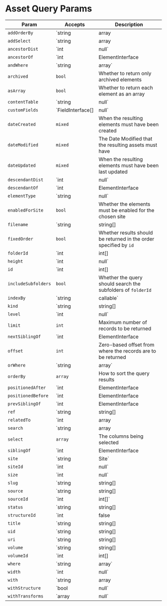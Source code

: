 Asset Query Params
==================

Param               | Accepts                           | Description
------------------- | --------------------------------- | ---------------------------------------------------------------------------------
`addOrderBy`        | `string|array|Expression`         | Adds additional ORDER BY columns to the query
`addSelect`         | `string|array|Expression`         | Add more columns to the SELECT part of the query
`ancestorDist`      | `int|null`                        | The maximum number of levels that results may be separated from `ancestorOf`
`ancestorOf`        | `int|ElementInterface|null`       | The element (or its ID) that results must be an ancestor of
`andWhere`          | `string|array`                    | Adds an additional WHERE condition to the existing one
`archived`          | `bool`                            | Whether to return only archived elements
`asArray`           | `bool`                            | Whether to return each element as an array
`contentTable`      | `string|null`                     | The content table that will be joined by this query
`customFields`      | `FieldInterface[]|null`           | The fields that may be involved in this query
`dateCreated`       | `mixed`                           | When the resulting elements must have been created
`dateModified`      | `mixed`                           | The Date Modified that the resulting assets must have
`dateUpdated`       | `mixed`                           | When the resulting elements must have been last updated
`descendantDist`    | `int|null`                        | The maximum number of levels that results may be separated from `descendantOf`
`descendantOf`      | `int|ElementInterface|null`       | The element (or its ID) that results must be a descendant of
`elementType`       | `string|null`                     | The name of the `ElementInterface` class
`enabledForSite`    | `bool`                            | Whether the elements must be enabled for the chosen site
`filename`          | `string|string[]|null`            | The filename(s) that the resulting assets must have
`fixedOrder`        | `bool`                            | Whether results should be returned in the order specified by `id`
`folderId`          | `int|int[]|null`                  | The asset folder ID(s) that the resulting assets must be in
`height`            | `int|null`                        | The height (in pixels) that the resulting assets must have
`id`                | `int|int[]|false|null`            | The element ID(s)
`includeSubfolders` | `bool`                            | Whether the query should search the subfolders of `folderId`
`indexBy`           | `string|callable`                 | The name of the column by which the query results should be indexed by
`kind`              | `string|string[]|null`            | The file kind(s) that the resulting assets must be
`level`             | `int|null`                        | The element’s level within the structure
`limit`             | `int`                             | Maximum number of records to be returned
`nextSiblingOf`     | `int|ElementInterface|null`       | The element (or its ID) that the result must be the next sibling of
`offset`            | `int`                             | Zero-based offset from where the records are to be returned
`orWhere`           | `string|array`                    | Adds an additional WHERE condition to the existing one
`orderBy`           | `array`                           | How to sort the query results
`positionedAfter`   | `int|ElementInterface|null`       | The element (or its ID) that the results must be positioned after
`positionedBefore`  | `int|ElementInterface|null`       | The element (or its ID) that the results must be positioned before
`prevSiblingOf`     | `int|ElementInterface|null`       | The element (or its ID) that the result must be the previous sibling of
`ref`               | `string|string[]|null`            | The reference code(s) used to identify the element(s)
`relatedTo`         | `int|array|ElementInterface|null` | The element relation criteria
`search`            | `string|array|SearchQuery|null`   | The search term to filter the resulting elements by
`select`            | `array`                           | The columns being selected
`siblingOf`         | `int|ElementInterface|null`       | The element (or its ID) that the results must be a sibling of
`site`              | `string|Site`                     | Sets the `siteId` param based on a given site(s)’s handle
`siteId`            | `int|null`                        | The site ID that the elements should be returned in
`size`              | `int|null`                        | The size (in bytes) that the resulting assets must have
`slug`              | `string|string[]|null`            | The slug that resulting elements must have
`source`            | `string|string[]|Volume`          | Sets the `volumeId` param based on a given volume(s)’s handle(s)
`sourceId`          | `int|int[]`                       | Sets the `volumeId` param
`status`            | `string|string[]|null`            | The status(es) that the resulting elements must have
`structureId`       | `int|false|null`                  | The structure ID that should be used to join in the structureelements table
`title`             | `string|string[]|null`            | The title that resulting elements must have
`uid`               | `string|string[]|null`            | The element UID(s)
`uri`               | `string|string[]|null`            | The URI that the resulting element must have
`volume`            | `string|string[]|Volume|null`     | Sets the `volumeId` param based on a given volume(s)’s handle(s)
`volumeId`          | `int|int[]|null`                  | The volume ID(s) that the resulting assets must be in
`where`             | `string|array`                    | Query condition
`width`             | `int|null`                        | The width (in pixels) that the resulting assets must have
`with`              | `string|array|null`               | The eager-loading declaration
`withStructure`     | `bool|null`                       | Whether element structure data should automatically be left-joined into the query
`withTransforms`    | `array|null`                      | The asset transform indexes that should be eager-loaded, if they exist
